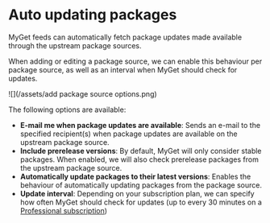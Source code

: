 # Auto updating packages

MyGet feeds can automatically fetch package updates made available through the upstream package sources.

When adding or editing a package source, we can enable this behaviour per package source, as well as an interval when MyGet should check for updates.

![](/assets/add package source options.png)

The following options are available:
* **E-mail me when package updates are available**: Sends an e-mail to the specified recipient(s) when package updates are available on the upstream package source.
* **Include prerelease versions**: By default, MyGet will only consider stable packages. When enabled, we will also check prerelease packages from the upstream package source.
* **Automatically update packages to their latest versions**: Enables the behaviour of automatically updating packages from the package source.
* **Update interval**: Depending on your subscription plan, we can specify how often MyGet should check for updates (up to every 30 minutes on a [Professional subscription](https://www.myget.org/plans))
